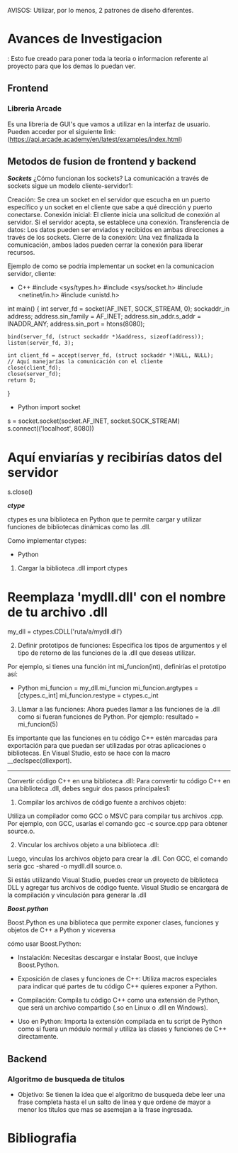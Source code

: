 AVISOS: Utilizar, por lo menos, 2 patrones de diseño diferentes. 

# Avances de Investigacion
: Esto fue creado para poner toda la teoria o informacion referente al proyecto para que los demas lo puedan ver. 

## Frontend

### Libreria Arcade
Es una libreria de GUI's que vamos a utilizar en la interfaz de usuario. Pueden acceder por el siguiente link: (https://api.arcade.academy/en/latest/examples/index.html)

## Metodos de fusion de frontend y backend

***Sockets***
¿Cómo funcionan los sockets? La comunicación a través de sockets sigue un modelo cliente-servidor1:

Creación: Se crea un socket en el servidor que escucha en un puerto específico y un socket en el cliente que sabe a qué dirección y puerto conectarse.
Conexión inicial: El cliente inicia una solicitud de conexión al servidor. Si el servidor acepta, se establece una conexión.
Transferencia de datos: Los datos pueden ser enviados y recibidos en ambas direcciones a través de los sockets.
Cierre de la conexión: Una vez finalizada la comunicación, ambos lados pueden cerrar la conexión para liberar recursos.

Ejemplo de como se podria implementar un socket en la comunicacion servidor, cliente: 

- C++
#include <sys/types.h>
#include <sys/socket.h>
#include <netinet/in.h>
#include <unistd.h>

int main() {
    int server_fd = socket(AF_INET, SOCK_STREAM, 0);
    sockaddr_in address;
    address.sin_family = AF_INET;
    address.sin_addr.s_addr = INADDR_ANY;
    address.sin_port = htons(8080);

    bind(server_fd, (struct sockaddr *)&address, sizeof(address));
    listen(server_fd, 3);

    int client_fd = accept(server_fd, (struct sockaddr *)NULL, NULL);
    // Aquí manejarías la comunicación con el cliente
    close(client_fd);
    close(server_fd);
    return 0;
}

- Python
import socket

s = socket.socket(socket.AF_INET, socket.SOCK_STREAM)
s.connect(('localhost', 8080))
# Aquí enviarías y recibirías datos del servidor
s.close()

***ctype*** 

ctypes es una biblioteca en Python que te permite cargar y utilizar funciones de bibliotecas dinámicas como las .dll.

Como implementar ctypes:

- Python 
1) Cargar la biblioteca .dll
import ctypes
# Reemplaza 'mydll.dll' con el nombre de tu archivo .dll
my_dll = ctypes.CDLL('ruta/a/mydll.dll')

2) Definir prototipos de funciones:
Especifica los tipos de argumentos y el tipo de retorno de las funciones de la .dll que deseas utilizar.

Por ejemplo, si tienes una función int mi_funcion(int), definirías el prototipo así:

- Python
mi_funcion = my_dll.mi_funcion
mi_funcion.argtypes = [ctypes.c_int]
mi_funcion.restype = ctypes.c_int

3) Llamar a las funciones:
Ahora puedes llamar a las funciones de la .dll como si fueran funciones de Python.
Por ejemplo: resultado = mi_funcion(5)

Es importante que las funciones en tu código C++ estén marcadas para exportación para que puedan ser utilizadas por otras aplicaciones o bibliotecas. En Visual Studio, esto se hace con la macro __declspec(dllexport).

---

Convertir código C++ en una biblioteca .dll: Para convertir tu código C++ en una biblioteca .dll, debes seguir dos pasos principales1:

1) Compilar los archivos de código fuente a archivos objeto:

Utiliza un compilador como GCC o MSVC para compilar tus archivos .cpp.
Por ejemplo, con GCC, usarías el comando gcc -c source.cpp para obtener source.o.

2) Vincular los archivos objeto a una biblioteca .dll:

Luego, vinculas los archivos objeto para crear la .dll.
Con GCC, el comando sería gcc -shared -o mydll.dll source.o.

Si estás utilizando Visual Studio, puedes crear un proyecto de biblioteca DLL y agregar tus archivos de código fuente. Visual Studio se encargará de la compilación y vinculación para generar la .dll 

***Boost.python***

Boost.Python es una biblioteca que permite exponer clases, funciones y objetos de C++ a Python y viceversa

cómo usar Boost.Python:

- Instalación: Necesitas descargar e instalar Boost, que incluye Boost.Python.

- Exposición de clases y funciones de C++: Utiliza macros especiales para indicar qué partes de tu código C++ quieres exponer a Python.
- Compilación: Compila tu código C++ como una extensión de Python, que será un archivo compartido (.so en Linux o .dll en Windows).
- Uso en Python: Importa la extensión compilada en tu script de Python como si fuera un módulo normal y utiliza las clases y funciones de C++ directamente.

## Backend

### Algoritmo de busqueda de titulos

- Objetivo: Se tienen la idea que el algoritmo de busqueda  debe leer una frase completa hasta el un salto de linea y que ordene de mayor a menor los titulos que mas se asemejan a la frase ingresada. 


# Bibliografia

